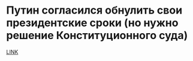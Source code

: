 # Путин согласился обнулить свои президентские сроки (но нужно решение Конституционного суда)



[LINK](https://varlamov.ru/3822375.html)